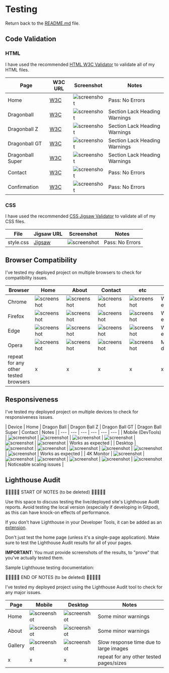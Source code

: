 # Testing

Return back to the [README.md](README.md) file.

## Code Validation

### HTML

I have used the recommended [HTML W3C Validator](https://validator.w3.org) to validate all of my HTML files.

| Page | W3C URL | Screenshot | Notes |
| --- | --- | --- | --- |
| Home | [W3C](https://validator.w3.org/nu/?doc=https%3A%2F%2Fsohailmehmood.github.io%2FDragon-Ball-Series-Website%2Findex.html) | ![screenshot](documentation/index-validation.png) | Pass: No Errors |
| Dragonball | [W3C](https://validator.w3.org/nu/?doc=https%3A%2F%2Fsohailmehmood.github.io%2FDragon-Ball-Series-Website%2Fdragonball.html) | ![screenshot](documentation/dragonball-validation.png) | Section Lack Heading Warnings |
| Dragonball Z | [W3C](https://validator.w3.org/nu/?doc%253Dhttps%253A%252F%252Fsohailmehmood.github.io%252FDragon-Ball-Series-Website%252Fdragonball-z.html) | ![screenshot](documentation/dragonball-z-validation.png) | Section Lack Heading Warnings |
| Dragonball GT | [W3C](https://validator.w3.org/nu/?doc%253Dhttps%253A%252F%252Fsohailmehmood.github.io%252FDragon-Ball-Series-Website%252Fdragonball-gt.html) | ![screenshot](documentation/dragonball-gt-validation.png) | Section Lack Heading Warnings |
| Dragonball Super | [W3C](https://validator.w3.org/nu/?doc%253Dhttps%253A%252F%252Fsohailmehmood.github.io%252FDragon-Ball-Series-Website%252Fdragonball-super.html) | ![screenshot](documentation/dragonball-super-validation.png) | Section Lack Heading Warnings |
| Contact | [W3C](https://validator.w3.org/nu/?doc%253Dhttps%253A%252F%252Fsohailmehmood.github.io%252FDragon-Ball-Series-Website%252Fcontact.html) | ![screenshot](documentation/contact-validation.png) | Pass: No Errors |
| Confirmation | [W3C](https://validator.w3.org/nu/?doc%253Dhttps%253A%252F%252Fsohailmehmood.github.io%252FDragon-Ball-Series-Website%252Fconfirmation.html%253Fname%253DSohail%2526email%253Dsohail_mehmood%252540hotmail.com%2526message%253Ddsa) | ![screenshot](documentation/confirmation-validation.png) | Pass: No Errors |

### CSS

I have used the recommended [CSS Jigsaw Validator](https://jigsaw.w3.org/css-validator) to validate all of my CSS files.

| File | Jigsaw URL | Screenshot | Notes |
| --- | --- | --- | --- |
| style.css | [Jigsaw](https://jigsaw.w3.org/css-validator/validator?uri%253Dhttps%253A%252F%252Fsohailmehmood.github.io%252FDragon-Ball-Series-Website%252Findex.html%2526profile%253Dcss3svg%2526usermedium%253Dall%2526warning%253D1%2526vextwarning%253D%2526lang%253Den) | ![screenshot](documentation/index-validation-css.png) | Pass: No Errors |

## Browser Compatibility

I've tested my deployed project on multiple browsers to check for compatibility issues.

| Browser | Home | About | Contact | etc | Notes |
| --- | --- | --- | --- | --- | --- |
| Chrome | ![screenshot](documentation/browser-chrome-home.png) | ![screenshot](documentation/browser-chrome-about.png) | ![screenshot](documentation/browser-chrome-contact.png) | ![screenshot](documentation/browser-chrome-etc.png) | Works as expected |
| Firefox | ![screenshot](documentation/browser-firefox-home.png) | ![screenshot](documentation/browser-firefox-about.png) | ![screenshot](documentation/browser-firefox-contact.png) | ![screenshot](documentation/browser-firefox-etc.png) | Works as expected |
| Edge | ![screenshot](documentation/browser-edge-home.png) | ![screenshot](documentation/browser-edge-about.png) | ![screenshot](documentation/browser-chrome-edge.png) | ![screenshot](documentation/browser-edge-etc.png) | Works as expected |
| Opera | ![screenshot](documentation/browser-opera-home.png) | ![screenshot](documentation/browser-opera-about.png) | ![screenshot](documentation/browser-opera-contact.png) | ![screenshot](documentation/browser-opera-etc.png) | Minor differences |
| repeat for any other tested browsers | x | x | x | x | x |

## Responsiveness

I've tested my deployed project on multiple devices to check for responsiveness issues.

| Device | Home | Dragon Ball | Dragon Ball Z | Dragon Ball GT | Dragon Ball Super | Contact | Notes |
| --- | --- | --- | --- | --- | --- |
| Mobile (DevTools) | ![screenshot](documentation/responsive-mobile-home.png) | ![screenshot](documentation/responsive-mobile-dragonball.png) | ![screenshot](documentation/responsive-mobile-dragonball-z.png) | ![screenshot](documentation/responsive-mobile-dragonball-gt.png) | ![screenshot](documentation/responsive-mobile-dragonball-super.png) | ![screenshot](documentation/responsive-mobile-contact.png) | Works as expected |
| Desktop | ![screenshot](documentation/responsive-desktop-home.png) | ![screenshot](documentation/responsive-desktop-dragonball.png) | ![screenshot](documentation/responsive-desktop-dragonball-z.png) | ![screenshot](documentation/responsive-desktop-dragonball-gt.png) | ![screenshot](documentation/responsive-desktop-dragonball-super.png) | ![screenshot](documentation/responsive-desktop-contact.png) | Works as expected |
| 4K Monitor | ![screenshot](documentation/responsive-4k-home.png) | ![screenshot](documentation/responsive-4k-dragonball.png) | ![screenshot](documentation/responsive-4k-dragonball-z.png) | ![screenshot](documentation/responsive-4k-dragonball-gt.png) | ![screenshot](documentation/responsive-4k-dragonball-super.png) | ![screenshot](documentation/responsive-4k-contact.png) | Noticeable scaling issues |

## Lighthouse Audit

🛑🛑🛑🛑🛑 START OF NOTES (to be deleted) 🛑🛑🛑🛑🛑

Use this space to discuss testing the live/deployed site's Lighthouse Audit reports.
Avoid testing the local version (especially if developing in Gitpod), as this can have knock-on effects of performance.

If you don't have Lighthouse in your Developer Tools,
it can be added as an [extension](https://chrome.google.com/webstore/detail/lighthouse/blipmdconlkpinefehnmjammfjpmpbjk).

Don't just test the home page (unless it's a single-page application).
Make sure to test the Lighthouse Audit results for all of your pages.

**IMPORTANT**: You must provide screenshots of the results, to "prove" that you've actually tested them.

Sample Lighthouse testing documentation:

🛑🛑🛑🛑🛑 END OF NOTES (to be deleted) 🛑🛑🛑🛑🛑

I've tested my deployed project using the Lighthouse Audit tool to check for any major issues.

| Page | Mobile | Desktop | Notes |
| --- | --- | --- | --- |
| Home | ![screenshot](documentation/lighthouse-home-mobile.png) | ![screenshot](documentation/lighthouse-home-desktop.png) | Some minor warnings |
| About | ![screenshot](documentation/lighthouse-about-mobile.png) | ![screenshot](documentation/lighthouse-about-desktop.png) | Some minor warnings |
| Gallery | ![screenshot](documentation/lighthouse-gallery-mobile.png) | ![screenshot](documentation/lighthouse-gallery-desktop.png) | Slow response time due to large images |
| x | x | x | repeat for any other tested pages/sizes |

